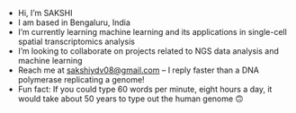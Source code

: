 -  Hi, I’m SAKSHI
-  I am based in Bengaluru, India
-  I’m currently learning machine learning and its applications in single-cell spatial transcriptomics analysis
-  I’m looking to collaborate on projects related to NGS data analysis and machine learning
-  Reach me at sakshiydv08@gmail.com – I reply faster than a DNA polymerase replicating a genome!
-  Fun fact: If you could type 60 words per minute, eight hours a day, it would take about 50 years to type out the human genome 🙃
   
<!---
sakshiy08/sakshiy08 is a ✨ special ✨ repository because its `README.md` (this file) appears on your GitHub profile.
You can click the Preview link to take a look at your changes.
--->













